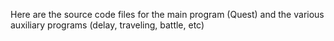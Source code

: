 Here are the source code files for the main program (Quest) and the various auxiliary programs (delay, traveling, battle, etc)
